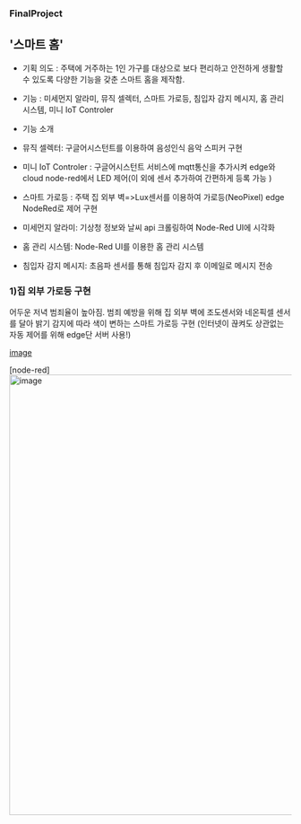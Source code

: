 ### FinalProject  
## '스마트 홈'  


* 기획 의도 : 주택에 거주하는 1인 가구를 대상으로 보다 편리하고 안전하게 생활할 수 있도록 다양한 기능을 갖춘 스마트 홈을 제작함.


* 기능 : 미세먼지 알라미, 뮤직 셀렉터, 스마트 가로등, 침입자 감지 메시지, 홈 관리 시스템, 미니 IoT Controler


* 기능 소개 

 * 뮤직 셀렉터: 구글어시스턴트를 이용하여 음성인식 음악 스피커 구현
 * 미니 IoT Controler : 구글어시스턴트 서비스에 mqtt통신을 추가시켜 edge와 cloud node-red에서 LED 제어(이 외에 센서 추가하여 간편하게 등록 가능 )
 * 스마트 가로등 : 주택 집 외부 벽=>Lux센서를 이용하여 가로등(NeoPixel) edge NodeRed로 제어 구현
 * 미세먼지 알라미: 기상청 정보와 날씨 api 크롤링하여 Node-Red UI에 시각화 
 * 홈 관리 시스템: Node-Red UI를 이용한 홈 관리 시스템
 * 침입자 감지 메시지: 초음파 센서를 통해 침입자 감지 후 이메일로 메시지 전송





### 1)집 외부 가로등 구현

어두운 저녁 범죄율이 높아짐. 
범죄 예방을 위해 집 외부 벽에 조도센서와 네온픽셀 센서를 달아
밝기 감지에 따라 색이 변하는 스마트 가로등 구현
(인터넷이 끊켜도 상관없는 자동 제어를 위해 edge단 서버 사용!)

[image](https://user-images.githubusercontent.com/102004234/174600976-20296bc2-dade-4136-8930-76db37bc5d39.png)

[node-red]
<img width="785" alt="image" src="https://user-images.githubusercontent.com/102004234/174479882-1d2d93f9-9951-48b5-88fc-ac9e7a2f82ec.png">
